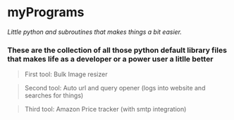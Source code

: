 # myPrograms
*Little python and subroutines that makes things a bit easier.*

### These are the collection of all those python default library files that makes life as a developer or a power user a litlle better


> First tool: Bulk Image resizer 

> Second tool: Auto url and query opener (logs into website and searches for things)

> Third tool: Amazon Price tracker (with smtp integration)
